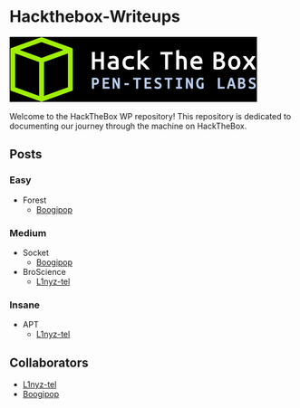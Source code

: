 # Hackthebox-Writeups

![](htb-logo.png)

Welcome to the HackTheBox WP repository! This repository is dedicated to documenting our journey through the machine on HackTheBox.

## Posts

### Easy

- Forest
  - [Boogipop](./Forest-Boogipop.md)

### Medium

- Socket
  - [Boogipop](./Socket-Boogipop.md)
- BroScience
  - [L1nyz-tel](./BroScience-L1nyz-tel.md)

### Insane

- APT
  - [L1nyz-tel](./APT-L1nyz-tel.md)

## Collaborators

- [L1nyz-tel](https://github.com/linyz-tel)
- [Boogipop](https://github.com/Boogipop)
